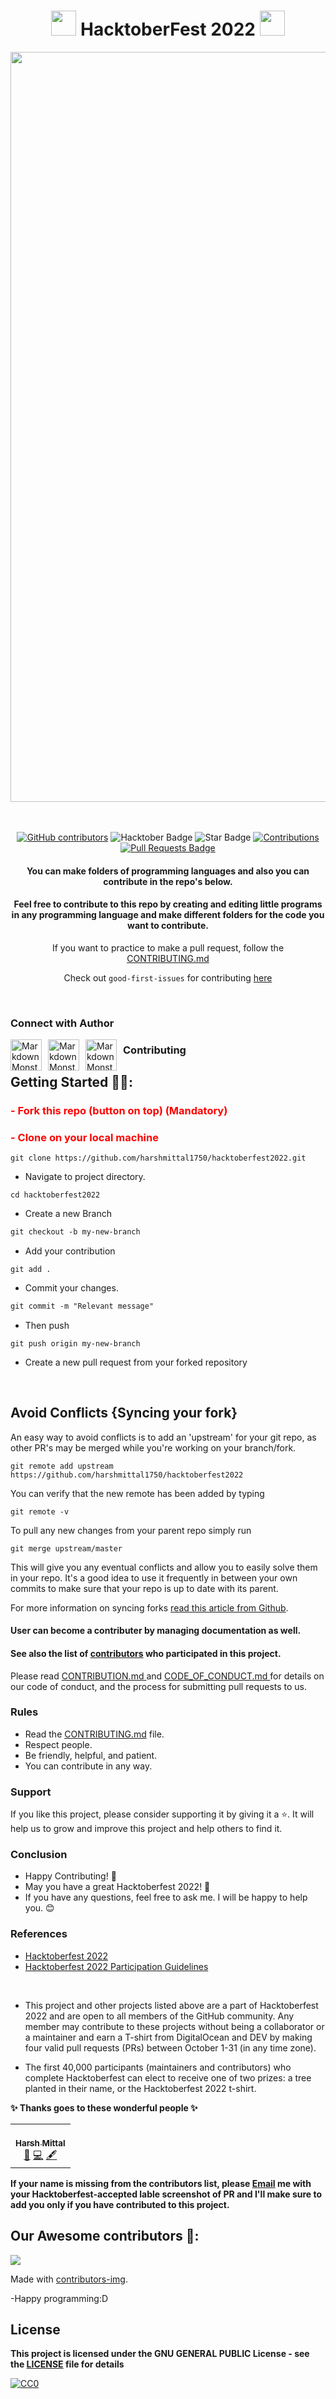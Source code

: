 <h1 align="center"> <img src= "https://octodex.github.com/images/original.png" width= "40" /> HacktoberFest 2022 <img src= "https://octodex.github.com/images/original.png" width= "40" /> </h1>

<div align="center">

<img src= "https://github.com/harshmittal1750/hacktoberfest2022/blob/main/EmailBanners-Dark.png" width= "1200"/>

<br> <br>
<a href="https://github.com/harshmittal1750/hacktoberfest2022/graphs/contributors"><img alt="GitHub contributors" src="https://img.shields.io/github/contributors/harshmittal1750/hacktoberfest2022?color=2b9348"></a>
<img src="https://img.shields.io/badge/HacktoberFest-2022-blueviolet" alt="Hacktober Badge"/>
<img src="https://img.shields.io/static/v1?label=%E2%AD%90&message=If%20Useful&style=style=flat&color=BC4E99" alt="Star Badge"/>
<a href="https://github.com/harshmittal1750" ><img src="https://img.shields.io/badge/Contributions-welcome-green.svg?style=flat&logo=github" alt="Contributions" /></a>
<a href="https://github.com/harshmittal1750/hacktoberfest2022/pulls"><img src="https://img.shields.io/github/issues-pr/harshmittal1750/hacktoberfest2022" alt="Pull Requests Badge"/></a>

<h4> You can make folders of programming languages and also you can contribute in the repo's below.</h4>

<h4> Feel free to contribute to this repo by creating and editing little programs in any programming language and make different folders for the code you want to contribute. </h4>

If you want to practice to make a pull request, follow the [CONTRIBUTING.md](/CONTRIBUTING.md)

Check out `good-first-issues` for contributing [here](https://github.com/harshmittal1750/hacktoberfest2022/issues?q=is%3Aopen+is%3Aissue+label%3A%22good+first+issue%22)

</div>

<br>

### Connect with Author

<a href="https://www.linkedin.com/in/harshmittal1750/">
<img src="https://cdn-icons-png.flaticon.com/512/174/174857.png" height = 50 width = 50
     alt="Markdown Monster icon"
     style="float: left; margin-right: 10px;" />
</a>
<a href="https://github.com/harshmittal1750" class="pics">
<img src="https://github.githubassets.com/images/modules/logos_page/Octocat.png" height = 50 width = 50
     alt="Markdown Monster icon"
     style="float: left; margin-right: 10px;" />
</a>
<a href="https://harshmittal1750.tez.page/" class="pics">
<img src="https://i.pinimg.com/originals/00/50/71/005071cbf1fdd17673607ecd7b7e88f6.png" height = 50 width = 50
     alt="Markdown Monster icon"
     style="float: left; margin-right: 10px;" />
</a>

### Contributing

## Getting Started 🤩🤗:

<h3 style="color:red" >- Fork this repo (button on top) (Mandatory)</h3>
<h3 style="color:red" >- Clone on your local machine</h3>

```
git clone https://github.com/harshmittal1750/hacktoberfest2022.git

```

- Navigate to project directory.

```
cd hacktoberfest2022
```

- Create a new Branch

```markdown
git checkout -b my-new-branch
```

- Add your contribution

```
git add .
```

- Commit your changes.

```markdown
git commit -m "Relevant message"
```

- Then push

```
git push origin my-new-branch
```

- Create a new pull request from your forked repository

<br>

## Avoid Conflicts {Syncing your fork}

An easy way to avoid conflicts is to add an 'upstream' for your git repo, as other PR's may be merged while you're working on your branch/fork.

```terminal
git remote add upstream https://github.com/harshmittal1750/hacktoberfest2022
```

You can verify that the new remote has been added by typing

```terminal
git remote -v
```

To pull any new changes from your parent repo simply run

```terminal
git merge upstream/master
```

This will give you any eventual conflicts and allow you to easily solve them in your repo. It's a good idea to use it frequently in between your own commits to make sure that your repo is up to date with its parent.

For more information on syncing forks [read this article from Github](https://help.github.com/articles/syncing-a-fork/).

<h4>User can become a contributer by managing documentation as well.
</h4>

<h4> See also the list of <a href="https://github.com/harshmittal1750/hacktoberfest2022/graphs/contributors">contributors</a> who participated in this project. </h4>
Please read <a href="https://github.com/harshmittal1750/hacktoberfest2022/blob/main/Contributing.md"> CONTRIBUTION.md </a> and <a href="https://github.com/harshmittal1750/hacktoberfest2022/blob/main/CODE_OF_CONDUCT.md"> CODE_OF_CONDUCT.md </a> for details on our code of conduct, and the process for submitting pull requests to us.

### Rules

- Read the [CONTRIBUTING.md](/Contributing.md) file.
- Respect people.
- Be friendly, helpful, and patient.
- You can contribute in any way.

### Support

If you like this project, please consider supporting it by giving it a ⭐️. It will help us to grow and improve this project and help others to find it.

### Conclusion

- Happy Contributing! 🎉
- May you have a great Hacktoberfest 2022! 🎉
- If you have any questions, feel free to ask me. I will be happy to help you. 😊

### References

- [Hacktoberfest 2022](https://hacktoberfest.digitalocean.com)
- [Hacktoberfest 2022 Participation Guidelines](https://hacktoberfest.com/participation)

<br>

- This project and other projects listed above are a part of Hacktoberfest 2022 and are open to all members of the GitHub community. Any member may contribute to these projects without being a collaborator or a maintainer and earn a T-shirt from DigitalOcean and DEV by making four valid pull requests (PRs) between October 1-31 (in any time zone).

- The first 40,000 participants (maintainers and contributors) who complete Hacktoberfest can elect to receive one of two prizes: a tree planted in their name, or the Hacktoberfest 2022 t-shirt.

**✨ Thanks goes to these wonderful people ✨**

<!-- ALL-CONTRIBUTORS-LIST:START - Do not remove or modify this section -->
<!-- prettier-ignore-start -->
<!-- markdownlint-disable -->
<table>
  <tbody>
    <tr>
      <td align="center"><a href="https://github.com/harshmittal1750"><br /><sub><b>Harsh Mittal</b></sub></a><br /><a href="#" title="Maintenance"> 🚧</a> <a href="https://github.com/harshmittal1750/hacktoberfest2022/commits?author=harshmittal1750" title="Code">💻</a> <a href="#content-harshmittal1750" title="Content">🖋</a></td>
 
  </tbody>
</table>

<!-- markdownlint-restore -->
<!-- prettier-ignore-end -->

<!-- ALL-CONTRIBUTORS-LIST:END -->

**If your name is missing from the contributors list, please [Email](mailto:harshmittal1750@gmail.com) me with your Hacktoberfest-accepted lable screenshot of PR and I'll make sure to add you only if you have contributed to this project.**

## Our Awesome contributors 🤩:

<a href="https://github.com/harshmittal1750/hacktoberfest2022/graphs/contributors">
  <img src="https://contributors-img.web.app/image?repo=harshmittal1750/hacktoberfest2022" />
</a>

Made with [contributors-img](https://contributors-img.web.app).

-Happy programming:D

## License

**This project is licensed under the GNU GENERAL PUBLIC License - see the [LICENSE](/LICENSE) file for details**

[![CC0](https://licensebuttons.net/p/zero/1.0/88x31.png)](https://creativecommons.org/publicdomain/zero/1.0)
